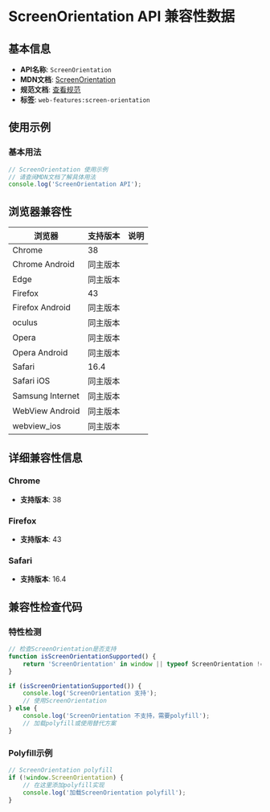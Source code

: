 # ScreenOrientation API 兼容性数据

## 基本信息

- **API名称**: `ScreenOrientation`
- **MDN文档**: [ScreenOrientation](https://developer.mozilla.org/docs/Web/API/ScreenOrientation)
- **规范文档**: [查看规范](https://w3c.github.io/screen-orientation/#screenorientation-interface)
- **标签**: `web-features:screen-orientation`

## 使用示例

### 基本用法

```javascript
// ScreenOrientation 使用示例
// 请查阅MDN文档了解具体用法
console.log('ScreenOrientation API');
```

## 浏览器兼容性

| 浏览器 | 支持版本 | 说明 |
|--------|----------|------|
| Chrome | 38 |  |
| Chrome Android | 同主版本 |  |
| Edge | 同主版本 |  |
| Firefox | 43 |  |
| Firefox Android | 同主版本 |  |
| oculus | 同主版本 |  |
| Opera | 同主版本 |  |
| Opera Android | 同主版本 |  |
| Safari | 16.4 |  |
| Safari iOS | 同主版本 |  |
| Samsung Internet | 同主版本 |  |
| WebView Android | 同主版本 |  |
| webview_ios | 同主版本 |  |

## 详细兼容性信息

### Chrome

- **支持版本**: 38

### Firefox

- **支持版本**: 43

### Safari

- **支持版本**: 16.4

## 兼容性检查代码

### 特性检测

```javascript
// 检查ScreenOrientation是否支持
function isScreenOrientationSupported() {
    return 'ScreenOrientation' in window || typeof ScreenOrientation !== 'undefined';
}

if (isScreenOrientationSupported()) {
    console.log('ScreenOrientation 支持');
    // 使用ScreenOrientation
} else {
    console.log('ScreenOrientation 不支持，需要polyfill');
    // 加载polyfill或使用替代方案
}
```

### Polyfill示例

```javascript
// ScreenOrientation polyfill
if (!window.ScreenOrientation) {
    // 在这里添加polyfill实现
    console.log('加载ScreenOrientation polyfill');
}
```

